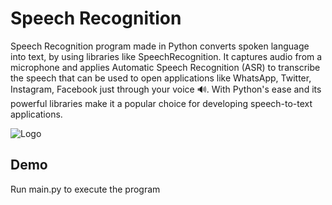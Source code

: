 
# Speech Recognition

Speech Recognition program made in Python converts spoken language into text, by using libraries like SpeechRecognition. It captures audio from a microphone and applies Automatic Speech Recognition (ASR) to transcribe the speech that can be used to open applications like WhatsApp, Twitter, Instagram, Facebook just through your voice 🔊. With Python's ease and its powerful libraries make it a popular choice for developing speech-to-text applications.

![Logo](https://i.pinimg.com/originals/e6/83/f2/e683f29e5eb2d87da457379948533a08.gif)


## Demo

Run main.py to execute the program

